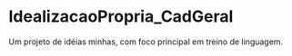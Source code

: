 # IdealizacaoPropria_CadGeral
Um projeto de idéias minhas, com foco principal em  treino de linguagem.
